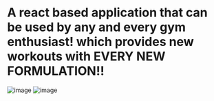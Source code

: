# A react based application that can be used by any and every gym enthusiast! which provides new workouts with EVERY NEW FORMULATION!!
![image](https://github.com/user-attachments/assets/027da855-4d33-4548-b658-8fbeb1914a3b)
![image](https://github.com/user-attachments/assets/6b9d541f-f18a-4c5f-a592-06b3aad8c729)



